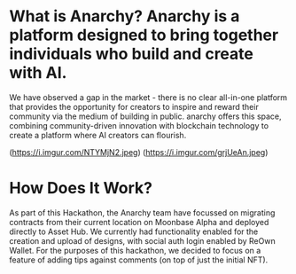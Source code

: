 # What is Anarchy? Anarchy is a platform designed to bring together individuals who build and create with AI. 
We have observed a gap in the market - there is no clear all-in-one platform that provides the opportunity for creators to inspire and reward their community via the medium of building in public.
anarchy offers this space, combining community-driven innovation with blockchain technology to create a platform where AI creators can flourish. 

(https://i.imgur.com/NTYMjN2.jpeg)
(https://i.imgur.com/grjUeAn.jpeg)

# How Does It Work?

As part of this Hackathon, the Anarchy team have focussed on migrating contracts from their current location on Moonbase Alpha and deployed directly to Asset Hub. We currently had functionality enabled for the creation and upload of designs, with social auth login enabled by ReOwn Wallet. For the purposes of this hackathon, we decided to focus on a feature of adding tips against comments (on top of just the initial NFT).
